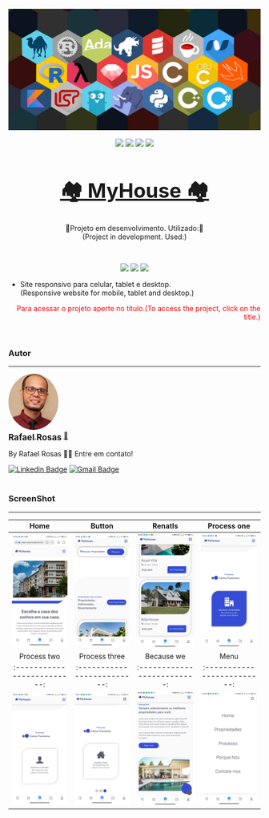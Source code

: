 ![Rafael Rosas](img/linguage.jpg)

<p align="center" ><img src="https://img.shields.io/github/issues/RafaelRosasOffice/MyHouse">
<img src="https://img.shields.io/github/forks/RafaelRosasOffice/MyHouse">
<img src="https://img.shields.io/github/stars/RafaelRosasOffice/MyHouse">
<img src="https://img.shields.io/github/license/RafaelRosasOffice/MyHouse">

<h1 align="center" style="font-size:40px">
    <a href="https://rafaelrosasoffice.github.io/MyHouse/" target="_blank">🏘️ MyHouse 🏘️</a>
</h1>
<p align="center">🚧Projeto em desenvolvimento. Utilizado:🚧<br>
(Project in development. Used:)</p><br>

<p align="center"><img src="https://img.shields.io/static/v1?label=46,5%&message=HTML&color=E34F26&style=plastic&logo=HTML5"/>
<img src="https://img.shields.io/static/v1?label=42,4%&message=CSS&color=007FFF&style=plastic&logo=CSS3&logoColor=007FFF"/>
<img src="https://img.shields.io/static/v1?label=11,1%&message=Javascript&color=FFFF00&style=plastic&logo=JavaScript"/><br>

- Site responsivo para celular, tablet e desktop.<br>(Responsive website for mobile, tablet and desktop.)

<p align="right" style="color: red;">Para acessar o projeto aperte no título.(To access the project, click on the title.)</p><br>

### Autor

---

<a href="#">
 <img style="border-radius: 50%;" src="img/perfil.jpg" width="100px;" alt=""/>
 <br />
 <sub><b style="font-size:17px";>Rafael Rosas</b></sub></a> <a href="https://blog.rocketseat.com.br/author/thiago//" title="Rocketseat">🚀</a>

By Rafael Rosas 👋🏽 Entre em contato!

[![Linkedin Badge](https://img.shields.io/badge/-Rafael_Rosas-0A66C2?style=flat-square&logo=Linkedin&logoColor=white&link=https://www.linkedin.com/in/rafael-rosas-70985a219/)](https://www.linkedin.com/in/rafael-rosas-70985a219/)
[![Gmail Badge](https://img.shields.io/badge/-rafaelrosasoffice@gmail.com-c14438?style=flat-square&logo=Gmail&logoColor=white&link=mailto:rafaelrosasoffice@gmail.com)](mailto:rafaelrosasoffice@gmail.com)
<br>
<br>

### ScreenShot

---

|             Home             |           Button            |            Renatls            |          Process one          |
| :--------------------------: | :-------------------------: | :---------------------------: | :---------------------------: |
| ![Editing Web](img/one.jpg)  | ![Editing Web](img/two.jpg) | ![Editing Web](img/three.jpg) | ![Editing Web](img/four.jpg)  |
|         Process two          |        Process three        |          Because we           |             Menu              |
| :-------------------------:  | :-------------------------: |  :-------------------------:  |  :-------------------------:  |
| ![Editing Web](img/five.jpg) | ![Editing Web](img/six.jpg) | ![Editing Web](img/seven.jpg) | ![Editing Web](img/eight.jpg) |
